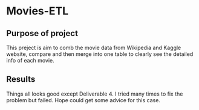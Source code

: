 # Movies-ETL
## Purpose of project
This preject is aim to comb the movie data from Wikipedia and Kaggle website, compare and then merge into one table to clearly see the detailed info of each movie.
## Results
Things all looks good except Deliverable 4. I tried many times to fix the problem but failed. Hope could get some advice for this case.
